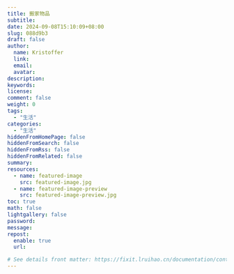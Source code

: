 ```yaml
---
title: 搬家物品
subtitle:
date: 2024-09-08T15:10:09+08:00
slug: 088d9b3
draft: false
author:
  name: Kristoffer
  link:
  email:
  avatar:
description:
keywords:
license:
comment: false
weight: 0
tags:
  - "生活"
categories:
  - "生活"
hiddenFromHomePage: false
hiddenFromSearch: false
hiddenFromRss: false
hiddenFromRelated: false
summary:
resources:
  - name: featured-image
    src: featured-image.jpg
  - name: featured-image-preview
    src: featured-image-preview.jpg
toc: true
math: false
lightgallery: false
password:
message:
repost:
  enable: true
  url:

# See details front matter: https://fixit.lruihao.cn/documentation/content-management/introduction/#front-matter
---
```


<!--more-->

